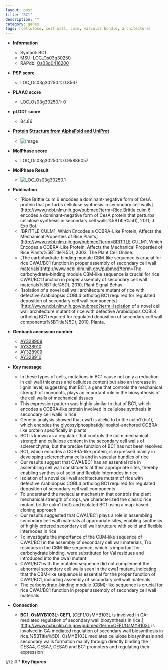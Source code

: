 ```yaml
---
layout: post
title: "BC1"
description: ""
category: genes
tags: [cellulose, cell wall, culm, vascular bundle, architecture]
---
```


* **Information**  
    + Symbol: BC1  
    + MSU: [LOC_Os03g30250](http://rice.plantbiology.msu.edu/cgi-bin/ORF_infopage.cgi?orf=LOC_Os03g30250)  
    + RAPdb: [Os03g0416200](http://rapdb.dna.affrc.go.jp/viewer/gbrowse_details/irgsp1?name=Os03g0416200)  

* **PSP score**  
    + LOC_Os03g30250.1: 0.8567 

* **PLAAC score**  
    + LOC_Os03g30250.1: 0 

* **pLDDT score**
    + 84.86

* **[Protein Structure from AlphaFold and UniProt](https://www.uniprot.org/uniprotkb/Q10JL1/entry#structure)**
    + ![image](https://ricepsp.github.io/images/Q1/AF-Q10JL1-F1.png)

* **MolPhase score**
    + LOC_Os03g30250.1: 0.95886057

* **MolPhase Result**
    + ![LOC_Os03g30250.1](https://304243504.github.io/Pictures/LOC_Os03g/LOC_Os03g30250.1.png)

* **Publication**  
    + [Rice Brittle culm 6 encodes a dominant-negative form of CesA protein that perturbs cellulose synthesis in secondary cell walls](http://www.ncbi.nlm.nih.gov/pubmed?term=Rice Brittle culm 6 encodes a dominant-negative form of CesA protein that perturbs cellulose synthesis in secondary cell walls%5BTitle%5D), 2011, J Exp Bot.
    + [BRITTLE CULM1, Which Encodes a COBRA-Like Protein, Affects the Mechanical Properties of Rice Plants](http://www.ncbi.nlm.nih.gov/pubmed?term=BRITTLE CULM1, Which Encodes a COBRA-Like Protein, Affects the Mechanical Properties of Rice Plants%5BTitle%5D), 2003, The Plant Cell Online.
    + [The carbohydrate-binding module CBM-like sequence is crucial for rice CWA1/BC1 function in proper assembly of secondary cell wall materials](http://www.ncbi.nlm.nih.gov/pubmed?term=The carbohydrate-binding module CBM-like sequence is crucial for rice CWA1/BC1 function in proper assembly of secondary cell wall materials%5BTitle%5D), 2010, Plant Signal Behav.
    + [Isolation of a novel cell wall architecture mutant of rice with defective Arabidopsis COBL4 ortholog BC1 required for regulated deposition of secondary cell wall components](http://www.ncbi.nlm.nih.gov/pubmed?term=Isolation of a novel cell wall architecture mutant of rice with defective Arabidopsis COBL4 ortholog BC1 required for regulated deposition of secondary cell wall components%5BTitle%5D), 2010, Planta.

* **Genbank accession number**  
    + [AY328909](http://www.ncbi.nlm.nih.gov/nuccore/AY328909)
    + [AY328910](http://www.ncbi.nlm.nih.gov/nuccore/AY328910)
    + [AY328909](http://www.ncbi.nlm.nih.gov/nuccore/AY328909)
    + [AY328910](http://www.ncbi.nlm.nih.gov/nuccore/AY328910)

* **Key message**  
    + In these types of cells, mutations in BC1 cause not only a reduction in cell wall thickness and cellulose content but also an increase in lignin level, suggesting that BC1, a gene that controls the mechanical strength of monocots, plays an important role in the biosynthesis of the cell walls of mechanical tissues
    + This expression pattern was highly similar to that of BC1, which encodes a COBRA-like protein involved in cellulose synthesis in secondary cell walls in rice
    + Genetic analysis showed that cwa1 is allelic to brittle culm1 (bc1), which encodes the glycosylphosphatidylinositol-anchored COBRA-like protein specifically in plants
    + BC1 is known as a regulator that controls the culm mechanical strength and cellulose content in the secondary cell walls of sclerenchyma, but the precise function of BC1 has not been resolved
    + BC1, which encodes a COBRA-like protein, is expressed mainly in developing sclerenchyma cells and in vascular bundles of rice
    + Our results suggest that CWA1/BC1 has an essential role in assembling cell wall constituents at their appropriate sites, thereby enabling synthesis of solid and flexible internodes in rice
    + Isolation of a novel cell wall architecture mutant of rice with defective Arabidopsis COBL4 ortholog BC1 required for regulated deposition of secondary cell wall components
    + To understand the molecular mechanism that controls the plant mechanical strength of crops, we characterized the classic rice mutant brittle culm1 (bc1) and isolated BC1 using a map-based cloning approach
    + Our results suggested that CWA1/BC1 plays a role in assembling secondary cell wall materials at appropriate sites, enabling synthesis of highly ordered secondary cell wall structure with solid and flexible internodes in rice
    + To investigate the importance of the CBM-like sequence of CWA1/BC1 in the assembly of secondary cell wall materials, Trp residues in the CBM-like sequence, which is important for carbohydrate binding, were substituted for Val residues and introduced into the cwa1 mutant
    + CWA1/BC1 with the mutated sequence did not complement the abnormal secondary cell walls seen in the cwa1 mutant, indicating that the CBM-like sequence is essential for the proper function of CWA1/BC1, including assembly of secondary cell wall materials
    + The carbohydrate-binding module (CBM)-like sequence is crucial for rice CWA1/BC1 function in proper assembly of secondary cell wall materials

* **Connection**  
    + __BC1__, __OsMYB103L~CEF1__, [CEF1/OsMYB103L is involved in GA-mediated regulation of secondary wall biosynthesis in rice.](http://www.ncbi.nlm.nih.gov/pubmed?term=CEF1/OsMYB103L is involved in GA-mediated regulation of secondary wall biosynthesis in rice.%5BTitle%5D), OsMYB103L mediates cellulose biosynthesis and secondary walls formation mainly through directly binding the CESA4, CESA7, CESA9 and BC1 promoters and regulating their expression

[//]: # * **Key figures**  


